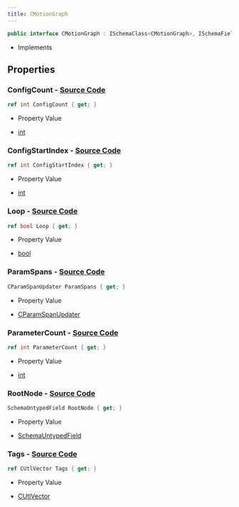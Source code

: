 ```yaml
---
title: CMotionGraph
---
```


```csharp
public interface CMotionGraph : ISchemaClass<CMotionGraph>, ISchemaField, ISchemaClass, INativeHandle
```

- Implements

## Properties

### **ConfigCount** - [Source Code](https://github.com/swiftly-solution/swiftlys2/blob/main/managed/src/SwiftlyS2.Generated/Schemas/Interfaces/CMotionGraph.cs#L28)

```csharp
ref int ConfigCount { get; }
```

- Property Value

- [int](https://learn.microsoft.com/dotnet/api/system.int32)

### **ConfigStartIndex** - [Source Code](https://github.com/swiftly-solution/swiftlys2/blob/main/managed/src/SwiftlyS2.Generated/Schemas/Interfaces/CMotionGraph.cs#L26)

```csharp
ref int ConfigStartIndex { get; }
```

- Property Value

- [int](https://learn.microsoft.com/dotnet/api/system.int32)

### **Loop** - [Source Code](https://github.com/swiftly-solution/swiftlys2/blob/main/managed/src/SwiftlyS2.Generated/Schemas/Interfaces/CMotionGraph.cs#L30)

```csharp
ref bool Loop { get; }
```

- Property Value

- [bool](https://learn.microsoft.com/dotnet/api/system.boolean)

### **ParamSpans** - [Source Code](https://github.com/swiftly-solution/swiftlys2/blob/main/managed/src/SwiftlyS2.Generated/Schemas/Interfaces/CMotionGraph.cs#L16)

```csharp
CParamSpanUpdater ParamSpans { get; }
```

- Property Value

- [CParamSpanUpdater](/docs/api/shared/schemadefinitions/cparamspanupdater)

### **ParameterCount** - [Source Code](https://github.com/swiftly-solution/swiftlys2/blob/main/managed/src/SwiftlyS2.Generated/Schemas/Interfaces/CMotionGraph.cs#L24)

```csharp
ref int ParameterCount { get; }
```

- Property Value

- [int](https://learn.microsoft.com/dotnet/api/system.int32)

### **RootNode** - [Source Code](https://github.com/swiftly-solution/swiftlys2/blob/main/managed/src/SwiftlyS2.Generated/Schemas/Interfaces/CMotionGraph.cs#L22)

```csharp
SchemaUntypedField RootNode { get; }
```

- Property Value

- [SchemaUntypedField](/docs/api/shared/schemas/schemauntypedfield)

### **Tags** - [Source Code](https://github.com/swiftly-solution/swiftlys2/blob/main/managed/src/SwiftlyS2.Generated/Schemas/Interfaces/CMotionGraph.cs#L19)

```csharp
ref CUtlVector Tags { get; }
```

- Property Value

- [CUtlVector](/docs/api/)

